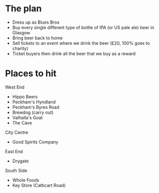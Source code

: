 The plan
========

* Dress up as Blues Bros
* Buy every single different type of bottle of IPA (or US pale ale) beer in Glasgow
* Bring beer back to home
* Sell tickets to an event where we drink the beer (£20, 100% goes to charity)
* Ticket buyers then drink all the beer that we buy as a reward

Places to hit
=============

West End

* Hippo Beers
* Peckham's Hyndland
* Peckham's Byres Road
* Brewdog (carry out)
* Valhalla's Goat
* The Cave

City Centre

* Good Spirits Company

East End

* Drygate

South Side

* Whole Foods
* Key Store (Cathcart Road)
